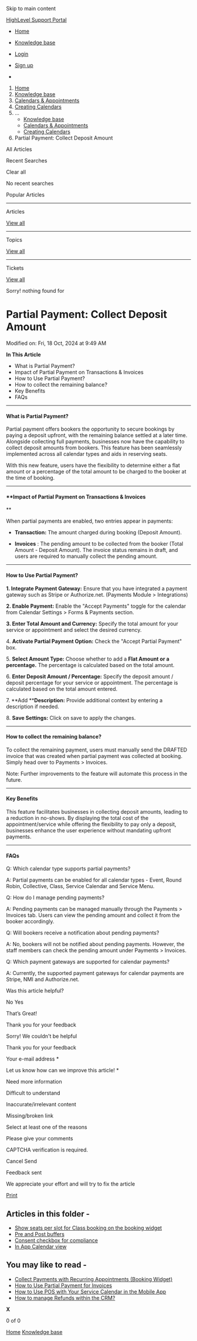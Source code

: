 Skip to main content

[ HighLevel Support Portal ](https://help.gohighlevel.com)

  * [ Home ](/support/home)
  * [ Knowledge base ](/support/solutions)

  * [Login](/support/login)
  * [Sign up](/support/signup)
  * 

  1. [Home](/support/home)
  2. [Knowledge base](/support/solutions)
  3. [Calendars & Appointments](/support/solutions/48000449585)
  4. [Creating Calendars](/support/solutions/folders/48000666396)
  5. ... 
     * [Knowledge base](/support/solutions)
     * [Calendars & Appointments](/support/solutions/48000449585)
     * [Creating Calendars](/support/solutions/folders/48000666396)
  6. Partial Payment: Collect Deposit Amount

All  Articles 

Recent Searches

Clear all

No recent searches

Popular Articles

* * *

Articles

[View all](/support/search/solutions)

* * *

Topics

[View all](/support/search/topics)

* * *

Tickets

[View all](/support/search/tickets)

Sorry! nothing found for   

# Partial Payment: Collect Deposit Amount

Modified on: Fri, 18 Oct, 2024 at 9:49 AM

**In This Article**

  * What is Partial Payment?
  * Impact of Partial Payment on Transactions & Invoices
  * How to Use Partial Payment?
  * How to collect the remaining balance?
  * Key Benefits
  * FAQs

* * *

#### **What is Partial Payment?**

Partial payment offers bookers the opportunity to secure bookings by paying a deposit upfront, with the remaining balance settled at a later time. Alongside collecting full payments, businesses now have the capability to collect deposit amounts from bookers. This feature has been seamlessly implemented across all calendar types and aids in reserving seats.

With this new feature, users have the flexibility to determine either a flat amount or a percentage of the total amount to be charged to the booker at the time of booking.

* * *

#### **Impact of Partial Payment on Transactions & Invoices  
**

When partial payments are enabled, two entries appear in payments:

  * **Transaction:** The amount charged during booking (Deposit Amount).

  * **Invoices** : The pending amount to be collected from the booker (Total Amount - Deposit Amount). The invoice status remains in draft, and users are required to manually collect the pending amount.

* * *

#### **How to Use Partial Payment?**

**1\. Integrate Payment Gateway:** Ensure that you have integrated a payment gateway such as Stripe or Authorize.net. (Payments Module > Integrations)

**2\. Enable Payment:** Enable the "Accept Payments" toggle for the calendar from Calendar Settings > Forms & Payments section.

**3\. Enter Total Amount and Currency:** Specify the total amount for your service or appointment and select the desired currency.

4\. **Activate Partial Payment Option:** Check the "Accept Partial Payment" box.

5\. **Select Amount Type:** Choose whether to add a **Flat Amount or a percentage.** The percentage is calculated based on the total amount.

6\. **Enter Deposit Amount / Percentage:** Specify the deposit amount / deposit percentage for your service or appointment. The percentage is calculated based on the total amount entered.

7\. **Add  ****Description:** Provide additional context by entering a description if needed.

8\. **Save Settings:** Click on save to apply the changes.

* * *

#### **How to collect the remaining balance?**

To collect the remaining payment, users must manually send the DRAFTED invoice that was created when partial payment was collected at booking. Simply head over to Payments > Invoices.

Note: Further improvements to the feature will automate this process in the future.

* * *

#### **Key Benefits**

This feature facilitates businesses in collecting deposit amounts, leading to a reduction in no-shows. By displaying the total cost of the appointment/service while offering the flexibility to pay only a deposit, businesses enhance the user experience without mandating upfront payments.

* * *

#### **FAQs**

Q: Which calendar type supports partial payments?

A: Partial payments can be enabled for all calendar types - Event, Round Robin, Collective, Class, Service Calendar and Service Menu.

Q: How do I manage pending payments?

A: Pending payments can be managed manually through the Payments > Invoices tab. Users can view the pending amount and collect it from the booker accordingly.

Q: Will bookers receive a notification about pending payments?

A: No, bookers will not be notified about pending payments. However, the staff members can check the pending amount under Payments > Invoices.  

Q: Which payment gateways are supported for calendar payments?

A: Currently, the supported payment gateways for calendar payments are Stripe, NMI and Authorize.net. 

Was this article helpful?

No  Yes 

That’s Great!

Thank you for your feedback

Sorry! We couldn't be helpful

Thank you for your feedback

Your e-mail address *

Let us know how can we improve this article! *

Need more information 

Difficult to understand 

Inaccurate/irrelevant content 

Missing/broken link 

Select at least one of the reasons 

Please give your comments 

CAPTCHA verification is required. 

Cancel  Send 

Feedback sent

We appreciate your effort and will try to fix the article

[Print](javascript:print\(\))

## Articles in this folder -

  * [Show seats per slot for Class booking on the booking widget](/support/solutions/articles/155000000956-show-seats-per-slot-for-class-booking-on-the-booking-widget)
  * [Pre and Post buffers](/support/solutions/articles/155000001019-pre-and-post-buffers)
  * [Consent checkbox for compliance](/support/solutions/articles/155000001032-consent-checkbox-for-compliance)
  * [In App Calendar view](/support/solutions/articles/155000001202-in-app-calendar-view)

## You may like to read -

  * [Collect Payments with Recurring Appointments (Booking Widget)](/support/solutions/articles/155000003451-collect-payments-with-recurring-appointments-booking-widget-)
  * [How to Use Partial Payment for Invoices](/support/solutions/articles/155000002614-how-to-use-partial-payment-for-invoices)
  * [How to Use POS with Your Service Calendar in the Mobile App](/support/solutions/articles/155000003445-how-to-use-pos-with-your-service-calendar-in-the-mobile-app)
  * [How to manage Refunds within the CRM?](/support/solutions/articles/48001238332-how-to-manage-refunds-within-the-crm-)

**X**

0 of 0 []()

[Home](/support/home) [Knowledge base](/support/solutions)
